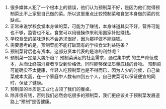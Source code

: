 1. 很多媒体人犯了一个根本上的错误，他们认为预制菜不好，是因为他们觉得预制菜比不上家里自己做的菜。所以这里重点比较预制菜和食堂本身做的菜的优缺点。
2. 正常来说学校食堂本身做的菜，可能为了赚钱，本身味道其实不好，营养可能也不够，监管也不足。食堂可以用骚操作来利用国家补贴赚钱。
3. 学校食堂的菜味道也不会追求很好，因为那样做不能赚钱。
4. 需要思考的是，预制菜能不能打破现有的学校食堂利益链条？
5. 预制菜背后也有资本，这部分资本代表的是谁的利益呢？
6. 预制菜一定是大势所趋？
	预制菜满足的社会需求，通过集中式 的生产降低成本，从而让终端消费者享受到价格低，同时能够保证质量底线的食物。
	预制菜可能确实不太健康，年轻人吃预制菜也是不得而已，因为人少的时候，自己做菜成本太高，在一个家庭中人数有四到五个人，自己做菜可以保证便宜的同时，保证了健康。
7. 预制菜的本质是工业化占领了我们的餐桌。
8. 除非很有钱，否则我们必然会吃很多的预制菜，我们更应该关于预制菜发展道路上“预制”是否健康。


